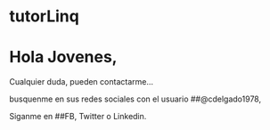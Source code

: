 # tutorLinq

# Hola Jovenes, 

Cualquier duda, pueden contactarme... 

busquenme en sus redes sociales con el usuario ##@cdelgado1978, 

Siganme en ##FB, Twitter o Linkedin.


